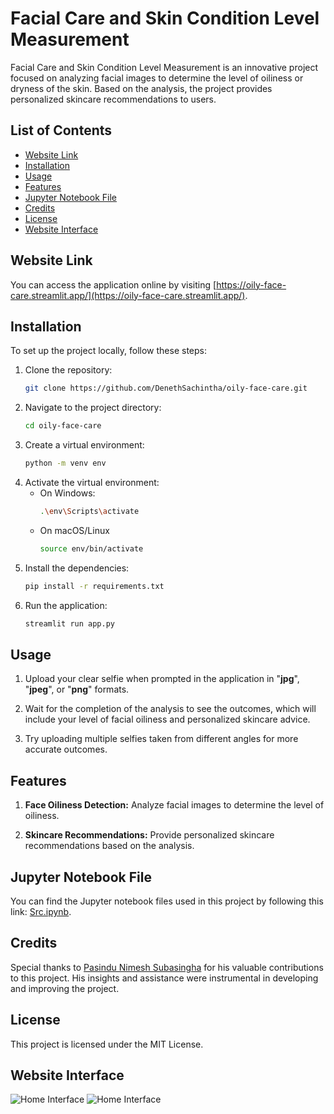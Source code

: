 # Facial Care and Skin Condition Level Measurement
Facial Care and Skin Condition Level Measurement is an innovative project focused on analyzing facial images to determine the level of oiliness or dryness of the skin. Based on the analysis, the project provides personalized skincare recommendations to users.

## List of Contents
- [Website Link](#website-link)
- [Installation](#installation)
- [Usage](#usage)
- [Features](#features)
- [Jupyter Notebook File](#jupyter-notebook-file)
- [Credits](#credits)
- [License](#license)
- [Website Interface](#website-interface)

## Website Link
You can access the application online by visiting [https://oily-face-care.streamlit.app/](https://oily-face-care.streamlit.app/).

## Installation
To set up the project locally, follow these steps:

1. Clone the repository:
    ```bash
   git clone https://github.com/DenethSachintha/oily-face-care.git
2. Navigate to the project directory:
    ```bash
    cd oily-face-care
3. Create a virtual environment:
    ```bash
    python -m venv env
4. Activate the virtual environment:
   - On Windows:
        ```bash
        .\env\Scripts\activate
   - On macOS/Linux  
        ```bash
        source env/bin/activate
5. Install the dependencies:
    ```bash
    pip install -r requirements.txt
6. Run the application:
    ```bash
    streamlit run app.py

## Usage

1. Upload your clear selfie when prompted in the application in "**jpg**", "**jpeg**", or "**png**" formats.

2. Wait for the completion of the analysis to see the outcomes, which will include your level of facial oiliness and personalized skincare advice.

3. Try uploading multiple selfies taken from different angles for more accurate outcomes.
 

## Features
1. **Face Oiliness Detection:** Analyze facial images to determine the level of oiliness.

2. **Skincare Recommendations:** Provide personalized skincare recommendations based on the analysis.

## Jupyter Notebook File
You can find the Jupyter notebook files used in this project by following this link: [Src.ipynb](https://github.com/DenethSachintha/image-processing/blob/main/oily-face-care/Src.ipynb).

## Credits
Special thanks to [Pasindu Nimesh Subasingha](https://github.com/PasinduNimeshS) for his valuable contributions to this project. His insights and assistance were instrumental in developing and improving the project.

## License
This project is licensed under the MIT License.

## Website Interface
![Home Interface](https://private-user-images.githubusercontent.com/115437909/324882533-438bd8a6-5b95-4172-96b7-dc216eb5ffb8.png?jwt=eyJhbGciOiJIUzI1NiIsInR5cCI6IkpXVCJ9.eyJpc3MiOiJnaXRodWIuY29tIiwiYXVkIjoicmF3LmdpdGh1YnVzZXJjb250ZW50LmNvbSIsImtleSI6ImtleTUiLCJleHAiOjE3MTM4ODQ3MTEsIm5iZiI6MTcxMzg4NDQxMSwicGF0aCI6Ii8xMTU0Mzc5MDkvMzI0ODgyNTMzLTQzOGJkOGE2LTViOTUtNDE3Mi05NmI3LWRjMjE2ZWI1ZmZiOC5wbmc_WC1BbXotQWxnb3JpdGhtPUFXUzQtSE1BQy1TSEEyNTYmWC1BbXotQ3JlZGVudGlhbD1BS0lBVkNPRFlMU0E1M1BRSzRaQSUyRjIwMjQwNDIzJTJGdXMtZWFzdC0xJTJGczMlMkZhd3M0X3JlcXVlc3QmWC1BbXotRGF0ZT0yMDI0MDQyM1QxNTAwMTFaJlgtQW16LUV4cGlyZXM9MzAwJlgtQW16LVNpZ25hdHVyZT0wNWNmYzE4MTgxZjViNjExYTZjOWM5ZmI3OTUzMDRlNDBkOTliZGFmMTBhZDhmMWY2NmYyOWU1ZjA4ZWM2N2IxJlgtQW16LVNpZ25lZEhlYWRlcnM9aG9zdCZhY3Rvcl9pZD0wJmtleV9pZD0wJnJlcG9faWQ9MCJ9.7kRDw4gwR387AfZtXhSL-nBR5ZQgThGQlRv68zlaJCI)
![Home Interface](https://private-user-images.githubusercontent.com/115437909/324882542-f1862d96-dd1a-442f-9d16-661ba95854b1.png?jwt=eyJhbGciOiJIUzI1NiIsInR5cCI6IkpXVCJ9.eyJpc3MiOiJnaXRodWIuY29tIiwiYXVkIjoicmF3LmdpdGh1YnVzZXJjb250ZW50LmNvbSIsImtleSI6ImtleTUiLCJleHAiOjE3MTM4ODQ3MTEsIm5iZiI6MTcxMzg4NDQxMSwicGF0aCI6Ii8xMTU0Mzc5MDkvMzI0ODgyNTQyLWYxODYyZDk2LWRkMWEtNDQyZi05ZDE2LTY2MWJhOTU4NTRiMS5wbmc_WC1BbXotQWxnb3JpdGhtPUFXUzQtSE1BQy1TSEEyNTYmWC1BbXotQ3JlZGVudGlhbD1BS0lBVkNPRFlMU0E1M1BRSzRaQSUyRjIwMjQwNDIzJTJGdXMtZWFzdC0xJTJGczMlMkZhd3M0X3JlcXVlc3QmWC1BbXotRGF0ZT0yMDI0MDQyM1QxNTAwMTFaJlgtQW16LUV4cGlyZXM9MzAwJlgtQW16LVNpZ25hdHVyZT00NGQyYTkzMDRhOGU4OGNlM2I2NjAwZDUxZjZiZGZjMWZiYjkyYWVhNDIyMjliMjA3M2UyZWRjMWE0YWQ3ZmEyJlgtQW16LVNpZ25lZEhlYWRlcnM9aG9zdCZhY3Rvcl9pZD0wJmtleV9pZD0wJnJlcG9faWQ9MCJ9.2nxac0l_qtjeShgauzh3CjbA9zyaHOjb2koWlbonLSM)

<!--
# oily-face-care
# python -m venv oily_v2
# .\Scripts\activate
# pip install tensorflow streamlit
# streamlit run app.py 

# pip freeze > requirements.txt
# pip install -r requirements.txt
# cd ..\..\..\Desktop\Projects\OilyFaceDetection\dev\oily-face-care\
-->